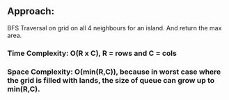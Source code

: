 ## Approach:
BFS Traversal on grid on all 4 neighbours for an island. And return the max area.
​
### Time Complexity: O(R x C), R = rows and C = cols
### Space Complexity: O(min(R,C)), because in worst case where the grid is filled with lands, the size of queue can grow up to min(R,C).